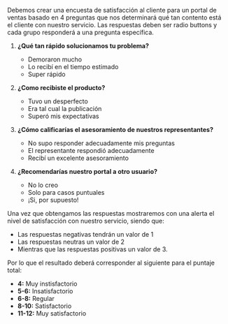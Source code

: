 Debemos crear una encuesta de satisfacción al cliente para un portal de ventas basado en 4 preguntas que nos determinará qué tan contento está el cliente con nuestro servicio.
Las respuestas deben ser radio buttons y cada grupo responderá a una pregunta específica.

1. **¿Qué tan rápido solucionamos tu problema?**

   - Demoraron mucho
   - Lo recibí en el tiempo estimado
   - Super rápido

2. **¿Como recibiste el producto?**

   - Tuvo un desperfecto
   - Era tal cual la publicación
   - Superó mis expectativas

3. **¿Cómo calificarías el asesoramiento de nuestros representantes?**

   - No supo responder adecuadamente mis preguntas
   - El representante respondió adecuadamente
   - Recibí un excelente asesoramiento

4. **¿Recomendarías nuestro portal a otro usuario?**
   - No lo creo
   - Solo para casos puntuales
   - ¡Si, por supuesto!

Una vez que obtengamos las respuestas mostraremos con una alerta el nivel de satisfacción con nuestro servicio, siendo que:

- Las respuestas negativas tendrán un valor de 1
- Las respuestas neutras un valor de 2
- Mientras que las respuestas positivas un valor de 3.

Por lo que el resultado deberá corresponder al siguiente para el puntaje total:

- **4:** Muy instisfactorio
- **5-6:** Insatisfactorio
- **6-8:** Regular
- **8-10:** Satisfactorio
- **11-12:** Muy satisfactorio
